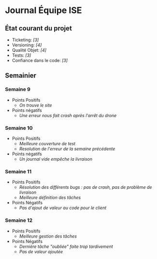 # Journal Équipe ISE


## État courant du projet

  - Ticketing: _[3]_
  - Versioning: _[4]_
  - Qualité Objet: _[4]_
  - Tests: _[3]_
  - Confiance dans le code: _[3]_

## Semainier

### Semaine 9

  - Points Positifs
    - _On trouve le site_
  - Points négatifs
    - _Une erreur nous fait crash après l'arrêt du drone_   

### Semaine 10 

 - Points Positifs
    - _Meilleure couverture de test_
    - _Resolution de l'erreur de la semaine précédente_
 - Points négatifs
    - _Un journal vide empêche la livraison_
    
### Semaine 11

 - Points Positifs
    - _Résolution des différents bugs : pas de crash, pas de problème de livraison_
    - _Meilleure définition des tâches_
 - Points Négatifs
    - _Pas d'ajout de valeur au code pour le client_
    
### Semaine 12

 - Points Positifs
    - _Meilleure gestion des tâches_
 - Points Négatifs
    - _Dernière tâche "oubliée" faite trop tardivement_
    - _Pas de valeur ajoutée_